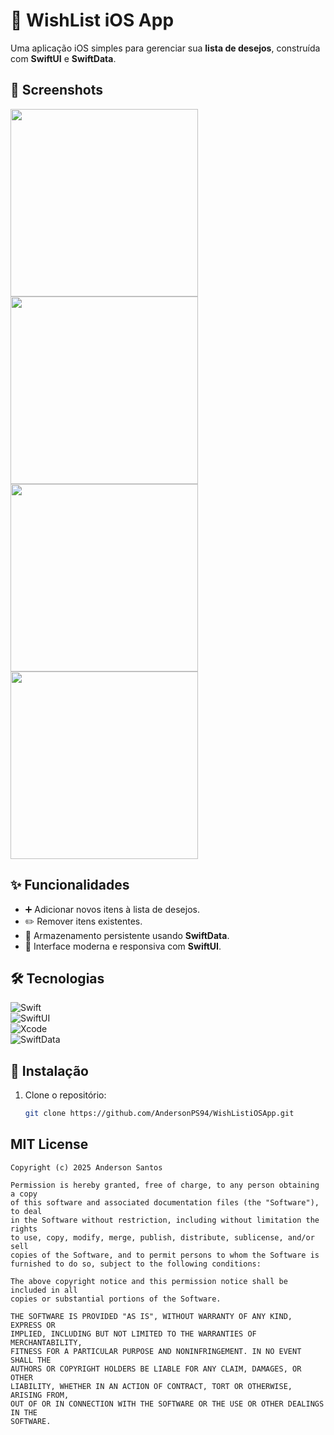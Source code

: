 # 📝 WishList iOS App

Uma aplicação iOS simples para gerenciar sua **lista de desejos**, construída com **SwiftUI** e **SwiftData**.

## 📸 Screenshots

<img src="https://github.com/user-attachments/assets/247dde64-b5c1-4d4e-b630-ed500e228b28" width="300" />
<img src="https://github.com/user-attachments/assets/0b4993eb-9fc3-4f11-bf84-a5360346175e" width="300" />
<img src="https://github.com/user-attachments/assets/ea3fc8cc-cb53-483e-a6ec-2f7a2153da7e" width="300" />
<img src="https://github.com/user-attachments/assets/c859f645-38f5-4b1f-ac64-b510c00b13c5" width="300" />

## ✨ Funcionalidades

- ➕ Adicionar novos itens à lista de desejos.
- ✏️ Remover itens existentes.
- 💾 Armazenamento persistente usando **SwiftData**.
- 📱 Interface moderna e responsiva com **SwiftUI**.

## 🛠 Tecnologias

![Swift](https://img.shields.io/badge/Swift-F05138?style=for-the-badge&logo=swift&logoColor=white)  
 ![SwiftUI](https://img.shields.io/badge/SwiftUI-1E90FF?style=for-the-badge&logo=swift&logoColor=white)  
 ![Xcode](https://img.shields.io/badge/Xcode-147EFB?style=for-the-badge&logo=xcode&logoColor=white)  
 ![SwiftData](https://img.shields.io/badge/SwiftData-ffac33?style=for-the-badge)  

## 🚀 Instalação

1. Clone o repositório:  
   ```bash
   git clone https://github.com/AndersonPS94/WishListiOSApp.git


## MIT License
```
Copyright (c) 2025 Anderson Santos

Permission is hereby granted, free of charge, to any person obtaining a copy
of this software and associated documentation files (the "Software"), to deal
in the Software without restriction, including without limitation the rights
to use, copy, modify, merge, publish, distribute, sublicense, and/or sell
copies of the Software, and to permit persons to whom the Software is
furnished to do so, subject to the following conditions:

The above copyright notice and this permission notice shall be included in all
copies or substantial portions of the Software.

THE SOFTWARE IS PROVIDED "AS IS", WITHOUT WARRANTY OF ANY KIND, EXPRESS OR
IMPLIED, INCLUDING BUT NOT LIMITED TO THE WARRANTIES OF MERCHANTABILITY,
FITNESS FOR A PARTICULAR PURPOSE AND NONINFRINGEMENT. IN NO EVENT SHALL THE
AUTHORS OR COPYRIGHT HOLDERS BE LIABLE FOR ANY CLAIM, DAMAGES, OR OTHER
LIABILITY, WHETHER IN AN ACTION OF CONTRACT, TORT OR OTHERWISE, ARISING FROM,
OUT OF OR IN CONNECTION WITH THE SOFTWARE OR THE USE OR OTHER DEALINGS IN THE
SOFTWARE.
